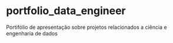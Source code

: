 # portfolio_data_engineer
Portifólio de apresentação sobre projetos relacionados a ciência e engenharia de dados
